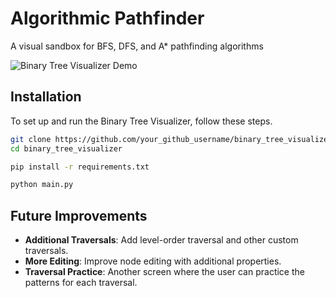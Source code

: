 # Algorithmic Pathfinder

A visual sandbox for BFS, DFS, and A\* pathfinding algorithms

![Binary Tree Visualizer Demo](assets/algovisual2.gif)

## Installation

To set up and run the Binary Tree Visualizer, follow these steps.

```bash
git clone https://github.com/your_github_username/binary_tree_visualizer.git
cd binary_tree_visualizer

pip install -r requirements.txt

python main.py
```

## Future Improvements

- **Additional Traversals**: Add level-order traversal and other custom traversals.
- **More Editing**: Improve node editing with additional properties.
- **Traversal Practice**: Another screen where the user can practice the patterns for each traversal.
